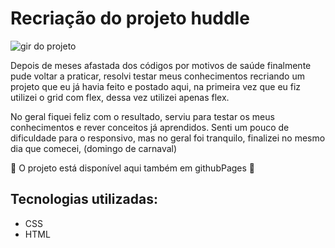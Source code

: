 # Recriação do projeto huddle
<img src="src/image/readme/animacao-readme.gif" alt="gir do projeto">
<p> Depois de meses afastada dos códigos por motivos de saúde finalmente pude voltar a praticar, resolvi testar meus conhecimentos recriando um projeto que eu já havia feito e postado aqui, na primeira vez que eu fiz utilizei o grid com flex, dessa vez utilizei apenas flex.</p>

<p>No geral fiquei feliz com o resultado, serviu para testar os meus conhecimentos e rever conceitos já aprendidos. Senti um pouco de dificuldade para o responsivo, mas no geral foi tranquilo, finalizei no mesmo dia que comecei, (domingo de carnaval) </p> 

<p> 🚀 O projeto está disponível aqui também em githubPages 🚀</p>

## Tecnologias utilizadas:
 - CSS  
 - HTML

